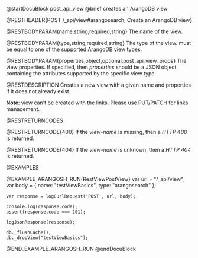 @startDocuBlock post_api_view
@brief creates an ArangoDB view

@RESTHEADER{POST /_api/view#arangosearch, Create an ArangoDB view}

@RESTBODYPARAM{name,string,required,string}
The name of the view.

@RESTBODYPARAM{type,string,required,string}
The type of the view. must be equal to one of the supported ArangoDB view
types.

@RESTBODYPARAM{properties,object,optional,post_api_view_props}
The view properties. If specified, then *properties* should be a JSON object
containing the attributes supported by the specific view type.

@RESTDESCRIPTION
Creates a new view with a given name and properties if it does not already
exist.

**Note**: view can't be created with the links. Please use PUT/PATCH
for links management.

@RESTRETURNCODES

@RESTRETURNCODE{400}
If the *view-name* is missing, then a *HTTP 400* is
returned.

@RESTRETURNCODE{404}
If the *view-name* is unknown, then a *HTTP 404* is returned.

@EXAMPLES

@EXAMPLE_ARANGOSH_RUN{RestViewPostView}
    var url = "/_api/view";
    var body = {
      name: "testViewBasics",
      type: "arangosearch"
    };

    var response = logCurlRequest('POST', url, body);

    console.log(response.code);
    assert(response.code === 201);

    logJsonResponse(response);

    db._flushCache();
    db._dropView("testViewBasics");
@END_EXAMPLE_ARANGOSH_RUN
@endDocuBlock
